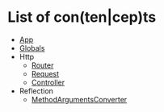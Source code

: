 # List of con(ten|cep)ts
- [App](./App.md)
- [Globals](./Globals.md)
- Http
    - [Router](./Router.md)
    - [Request](./Request.md)
    - [Controller](./Controller.md)
- Reflection
    - [MethodArgumentsConverter](./MethodArgumentsConverter.md)
